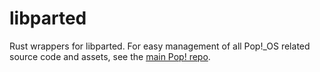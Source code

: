 # libparted

Rust wrappers for libparted. For easy management of all Pop!\_OS related
source code and assets, see the [main Pop! repo](https://github.com/pop-os/pop).
